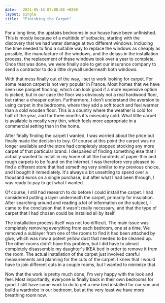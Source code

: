 ```yaml
---
date:   2021-05-16 07:00:00 +0200
layout: single
title:  "Finishing the Carpet"
---
```

For a long time, the upstairs bedrooms in our house have been unfinished. This is mostly because of a multitide of setbacks, starting with the discovery that we had water damage at two different windows. Including the time needed to find a suitable way to replace the windows as cheaply as possible, the manufacture of the windows, and the delays in the installation process, the replacement of these windows took over a year to complete. Once that was done, we were finally able to get our insurance company to send a contractor to do a little drywall underneath both windows.

With that mess finally out of the way, I set to work looking for carpet. For some reason carpet is not very popular in France. Most homes that we have seen use parquet flooring, which can look good if a more expensive option is picked, but in our case the floor was obviously not a real hardwood floor, but rather a cheaper option. Furthermore, I don't understand the aversion to using carpet in the bedrooms, where they add a soft touch and feel warmer than a cold wooden floor. This is a country where the weather is cold for half of the year, and for three months it's miserably cold. What little carpet is available is mostly very thin, which feels more appropriate in a commercial setting than in the home.

After finally finding the carpet I wanted, I was worried about the price but finally made the decision to buy. Of course at this point the carpet was no longer available and the store had completely stopped stocking any more carpet of that particular brand. I despaired of finding something else that I actually wanted to install in my home of all the hundreds of paper-thin and rough carpets to be found on the internet. I was therefore very pleased to find a different store that had something very simiilar to my previous choice, and I bought it immediately. It's always a bit unsettling to spend over a thousand euros on a single purchase, but after what I had been through, I was ready to pay to get what I wanted.

Of course, I still had research to do before I could install the carpet. I had considered putting a layer underneath the carpet, primarily for insulation. After searching around and reading  a lot of information on the subject, I came to the conclusion that it wasn't really necessary, and that the type of carpet that I had chosen could be installed all by itself.

The installation process itself was not too difficult. The main issue was completely removing everything from each bedroom, one at a time. We removed a sublayer from one of the rooms to find it had been attached by glue, which was now a potent yellow dust that needed to be cleaned up. The other rooms didn't have this problem, but I did have to almost completely disassemble my daughter's IKEA bed in order to remove it from the room. The actual installation of the carpet just involved careful measurements and planning for the cuts of the carpet. I knew that I would have to join different cuts in a couple rooms, but I wanted to minimize that.

Now that the work is pretty much done, I'm very happy with the look and feel. Most importantly, everyone is finally back in their own bedrooms for good. I still have some work to do to get a new bed installed for our son and build a wardrobe in our bedroom, but at the very least we have more breathing room now.